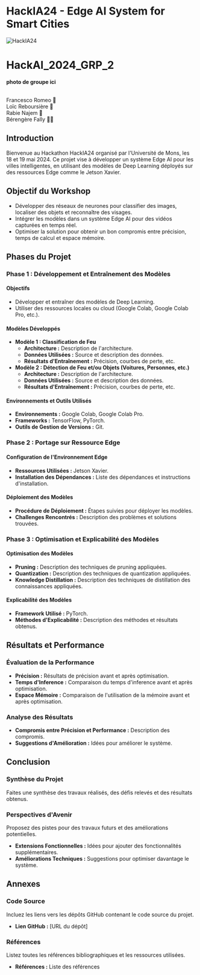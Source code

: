 # HackIA24 - Edge AI System for Smart Cities

![HackIA24](https://github.com/loicreboursiere/HackAI_2024_GRP_2/assets/170175731/b42a54a4-1f99-4fb1-ace2-ce26acee932c)


# HackAI_2024_GRP_2

**photo de groupe ici**

<br>Francesco Romeo :older_adult:
<br>Loïc Reboursière :bearded_person:
<br>Rabie Najem :bearded_person:
<br>Bérengère Fally :curly_haired_woman:


## Introduction
Bienvenue au Hackathon HackIA24 organisé par l'Université de Mons, les 18 et 19 mai 2024. Ce projet vise à développer un système Edge AI pour les villes intelligentes, en utilisant des modèles de Deep Learning déployés sur des ressources Edge comme le Jetson Xavier.

## Objectif du Workshop
- Développer des réseaux de neurones pour classifier des images, localiser des objets et reconnaître des visages.
- Intégrer les modèles dans un système Edge AI pour des vidéos capturées en temps réel.
- Optimiser la solution pour obtenir un bon compromis entre précision, temps de calcul et espace mémoire.

## Phases du Projet

### Phase 1 : Développement et Entraînement des Modèles
#### Objectifs
- Développer et entraîner des modèles de Deep Learning.
- Utiliser des ressources locales ou cloud (Google Colab, Google Colab Pro, etc.).

#### Modèles Développés
- **Modèle 1 : Classification de Feu**
  - **Architecture :** Description de l'architecture.
  - **Données Utilisées :** Source et description des données.
  - **Résultats d'Entraînement :** Précision, courbes de perte, etc.
- **Modèle 2 : Détection de Feu et/ou Objets (Voitures, Personnes, etc.)**
  - **Architecture :** Description de l'architecture.
  - **Données Utilisées :** Source et description des données.
  - **Résultats d'Entraînement :** Précision, courbes de perte, etc.

#### Environnements et Outils Utilisés
- **Environnements :** Google Colab, Google Colab Pro.
- **Frameworks :** TensorFlow, PyTorch.
- **Outils de Gestion de Versions :** Git.

### Phase 2 : Portage sur Ressource Edge
#### Configuration de l'Environnement Edge
- **Ressources Utilisées :** Jetson Xavier.
- **Installation des Dépendances :** Liste des dépendances et instructions d'installation.

#### Déploiement des Modèles
- **Procédure de Déploiement :** Étapes suivies pour déployer les modèles.
- **Challenges Rencontrés :** Description des problèmes et solutions trouvées.

### Phase 3 : Optimisation et Explicabilité des Modèles
#### Optimisation des Modèles
- **Pruning :** Description des techniques de pruning appliquées.
- **Quantization :** Description des techniques de quantization appliquées.
- **Knowledge Distillation :** Description des techniques de distillation des connaissances appliquées.

#### Explicabilité des Modèles
- **Framework Utilisé :** PyTorch.
- **Méthodes d'Explicabilité :** Description des méthodes et résultats obtenus.

## Résultats et Performance
### Évaluation de la Performance
- **Précision :** Résultats de précision avant et après optimisation.
- **Temps d'Inference :** Comparaison du temps d'inference avant et après optimisation.
- **Espace Mémoire :** Comparaison de l'utilisation de la mémoire avant et après optimisation.

### Analyse des Résultats
- **Compromis entre Précision et Performance :** Description des compromis.
- **Suggestions d'Amélioration :** Idées pour améliorer le système.

## Conclusion
### Synthèse du Projet
Faites une synthèse des travaux réalisés, des défis relevés et des résultats obtenus.

### Perspectives d'Avenir
Proposez des pistes pour des travaux futurs et des améliorations potentielles.
- **Extensions Fonctionnelles :** Idées pour ajouter des fonctionnalités supplémentaires.
- **Améliorations Techniques :** Suggestions pour optimiser davantage le système.

## Annexes
### Code Source
Incluez les liens vers les dépôts GitHub contenant le code source du projet.
- **Lien GitHub :** [URL du dépôt]

### Références
Listez toutes les références bibliographiques et les ressources utilisées.
- **Références :** Liste des références


